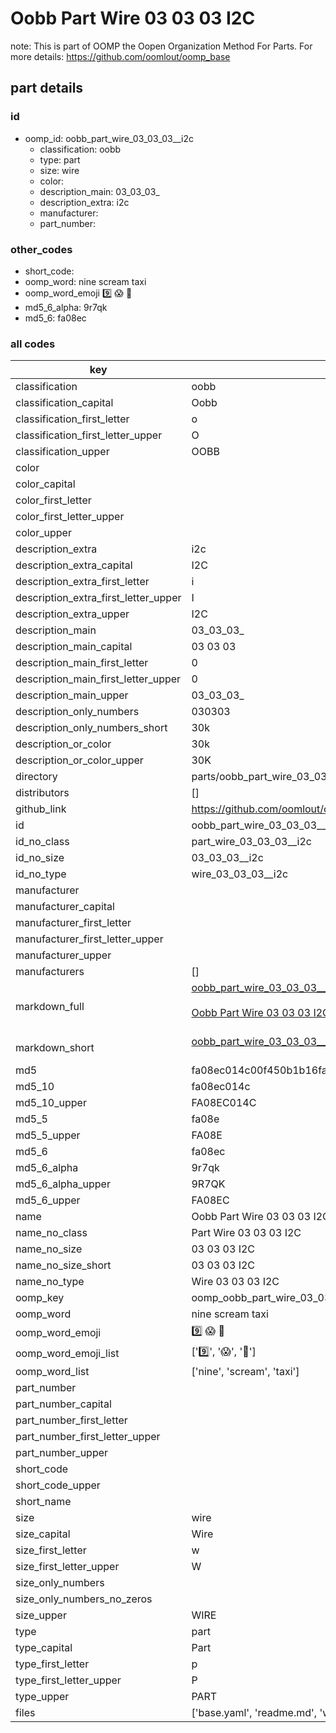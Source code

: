 # Oobb Part Wire 03 03 03  I2C  

note: This is part of OOMP the Oopen Organization Method For Parts. For more details: https://github.com/oomlout/oomp_base

##  part details





### id
* oomp_id: oobb_part_wire_03_03_03__i2c
  * classification: oobb
  * type: part
  * size: wire
  * color: 
  * description_main: 03_03_03_
  * description_extra: i2c
  * manufacturer: 
  * part_number: 

### other_codes
* short_code: 
* oomp_word: nine scream taxi
* oomp_word_emoji :nine: :scream: :taxi:
* md5_6_alpha: 9r7qk
* md5_6: fa08ec

### all codes 
| key | value |  
| --- | --- |  
| classification | oobb |  
| classification_capital | Oobb |  
| classification_first_letter | o |  
| classification_first_letter_upper | O |  
| classification_upper | OOBB |  
| color |  |  
| color_capital |  |  
| color_first_letter |  |  
| color_first_letter_upper |  |  
| color_upper |  |  
| description_extra | i2c |  
| description_extra_capital | I2C |  
| description_extra_first_letter | i |  
| description_extra_first_letter_upper | I |  
| description_extra_upper | I2C |  
| description_main | 03_03_03_ |  
| description_main_capital | 03 03 03  |  
| description_main_first_letter | 0 |  
| description_main_first_letter_upper | 0 |  
| description_main_upper | 03_03_03_ |  
| description_only_numbers | 030303 |  
| description_only_numbers_short | 30k |  
| description_or_color | 30k |  
| description_or_color_upper | 30K |  
| directory | parts/oobb_part_wire_03_03_03__i2c |  
| distributors | [] |  
| github_link | https://github.com/oomlout/oomlout_oomp_part_src/tree/main/parts/oobb_part_wire_03_03_03__i2c/working |  
| id | oobb_part_wire_03_03_03__i2c |  
| id_no_class | part_wire_03_03_03__i2c |  
| id_no_size | 03_03_03__i2c |  
| id_no_type | wire_03_03_03__i2c |  
| manufacturer |  |  
| manufacturer_capital |  |  
| manufacturer_first_letter |  |  
| manufacturer_first_letter_upper |  |  
| manufacturer_upper |  |  
| manufacturers | [] |  
| markdown_full | [oobb_part_wire_03_03_03__i2c](https://github.com/oomlout/oomlout_oomp_part_src/tree/main/parts/oobb_part_wire_03_03_03__i2c/working)<br>[](https://github.com/oomlout/oomlout_oomp_part_src/tree/main/parts/oobb_part_wire_03_03_03__i2c/working)<br>[Oobb Part Wire 03 03 03  I2C](https://github.com/oomlout/oomlout_oomp_part_src/tree/main/parts/oobb_part_wire_03_03_03__i2c/working)<br><br> |  
| markdown_short | [oobb_part_wire_03_03_03__i2c](https://github.com/oomlout/oomlout_oomp_part_src/tree/main/parts/oobb_part_wire_03_03_03__i2c/working)<br><br> |  
| md5 | fa08ec014c00f450b1b16fae3a7fc148 |  
| md5_10 | fa08ec014c |  
| md5_10_upper | FA08EC014C |  
| md5_5 | fa08e |  
| md5_5_upper | FA08E |  
| md5_6 | fa08ec |  
| md5_6_alpha | 9r7qk |  
| md5_6_alpha_upper | 9R7QK |  
| md5_6_upper | FA08EC |  
| name | Oobb Part Wire 03 03 03  I2C |  
| name_no_class | Part Wire 03 03 03  I2C |  
| name_no_size | 03 03 03  I2C |  
| name_no_size_short | 03 03 03  I2C |  
| name_no_type | Wire 03 03 03  I2C |  
| oomp_key | oomp_oobb_part_wire_03_03_03__i2c |  
| oomp_word | nine scream taxi |  
| oomp_word_emoji | :nine: :scream: :taxi: |  
| oomp_word_emoji_list | [':nine:', ':scream:', ':taxi:'] |  
| oomp_word_list | ['nine', 'scream', 'taxi'] |  
| part_number |  |  
| part_number_capital |  |  
| part_number_first_letter |  |  
| part_number_first_letter_upper |  |  
| part_number_upper |  |  
| short_code |  |  
| short_code_upper |  |  
| short_name |  |  
| size | wire |  
| size_capital | Wire |  
| size_first_letter | w |  
| size_first_letter_upper | W |  
| size_only_numbers |  |  
| size_only_numbers_no_zeros |  |  
| size_upper | WIRE |  
| type | part |  
| type_capital | Part |  
| type_first_letter | p |  
| type_first_letter_upper | P |  
| type_upper | PART |  
| files | ['base.yaml', 'readme.md', 'working.json', 'working.yaml'] |  
